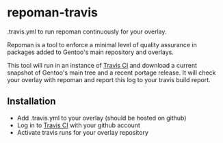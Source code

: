repoman-travis
==============

.travis.yml to run repoman continuously for your overlay.

Repoman is a tool to enforce a minimal level of quality assurance in packages added to Gentoo's main repository and overlays.

This tool will run in an instance of [Travis CI](https://travis-ci.org) and download a current snapshot of Gentoo's main tree and a recent portage release.
It will check your overlay with repoman and report this log to your travis build report.

## Installation

* Add .travis.yml to your overlay (should be hosted on github)
* Log in to [Travis CI](https://travis-ci.org) with your github account
* Activate travis runs for your overlay repository
